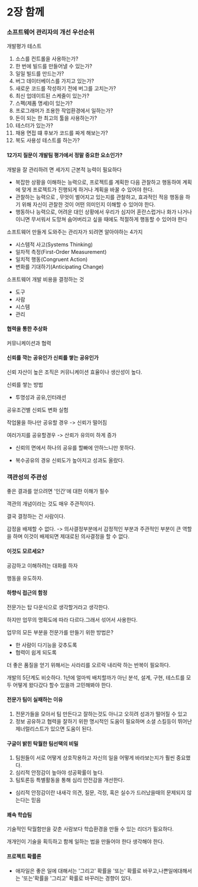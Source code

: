 # 2장 함께


### 소프트웨어 관리자의 개선 우선순위

개발평가 테스트

1. 소스를 컨트롤을 사용하는가?
2. 한 번에 빌드를 만들어낼 수 있는가?
3. 일일 빌드를 만드는가?
4. 버그 데이터베이스를 가지고 있는가?
5. 새로운 코드를 작성하기 전에 버그를 고치는가?
6. 최신 업데이트된 스케줄이 있는가?
7. 스펙(제품 명세)이 있는가?
8. 프로그래머가 조용한 작업환경에서  일하는가?
9. 돈이 되는 한 최고의 툴을 사용하는가?
10. 테스터가 있는가?
11. 채용 면접 떄 후보가 코드를 짜게 해보는가?
12. 복도 사용성 테스트를 하는가?

#### 12가지 질문이 개발팀 평가에서 정말 중요한 요소인가?

 개발을 잘 관리하려 면 세가지 근본적 능력이 필요하다

- 복잡한 상황을 이해하는 능력으로, 프로젝트를 계획한 다음 관찰하고 행동하여 계획에 맞게 프로젝트가 진행되게 하거나 계획을 바꿀 수 있어야 한다.
- 관찰하는 능력으로 , 무엇이 벌어지고 있는지를 관찰하고, 효과적인 적응 행동을 하기 위해 자신이 관찰한 것이 어떤 의미인지 이해할 수 있어야 한다.
- 행동하나 능력으로, 어려운 대인 상황에서 우리가 심지어 혼란스럽거나 화가 나거나 이니면 무서워서 도망쳐 숨어버리고 싶을 때에도 적절하게 행동할 수 있어야 한다



소프트웨어 만들게 도와주는 관리자가 되려면 알아야하는 4가지

- 시스템적 사고(Systems Thinking)
- 일차적 측정(First-Order Measurement)
- 일치적 행동(Congruent Action)
- 변화를 기대하기(Anticipating Change)



소프트웨어 개발 비용을 결정하는 것

- 도구
- 사람
- 시스템
- 관리



#### 협력을 통한 추상화

커뮤니케이션과 협력

#### 신뢰를 깍는 공유인가 신뢰를 쌓는 공유인가

 신뢰 자산이 높은 조직은 커뮤니케이션 효율이나 생산성이 높다.

신뢰를 쌓는 방법

- 투명성과 공유,인터래션

공유조건별 신뢰도 변화 실험

작업물을 하나만 공유할 경우 -> 신뢰가 떨어짐

여러가지를 공유할경우 ->   산뢰가 유의미 하게 증가

- 신뢰의 면에서 하나의 공유를 할빠에 안하느니만 못하다.

- 복수공유의 경유 신뢰도가 높아지고 성과도 올랐다.



### 객관성의 주관성

좋은 결과를 얻으려면 '인간'에 대한 이해가 필수

객관의 개념이라는 것도 매우 주관적이다.

결국 결정하는 건 사람이다.

감정을 배제할 수 없다. -> 의사결정부분에서 감정적인 부분과 주관적인 부분이 큰 역할을 하며 이것이 배제되면 제대로된 의사결정을 할 수 없다.



#### 이것도 모르세요?



공감하고 이해하려는 대화를 하자

행동을 유도하자.



#### 하향식 접근의 함정



전문가는 탑 다운식으로 생각할거라고 생각한다.

하지만 업무의 명확도에 따라 다르다.그래서 섞어서 사용한다.

업무의 모든 부분을 전문가를 만들기 위한 방법은?

- 한 사람이 다기능을 갖추도록
- 협력이 쉽게 되도록

더 좋은 품질을 얻기 위해서는 사라리를 오르락 내리락 하는 반복이 필요하다.

개발의 5단계도 비슷하다. 1년에 얼마씩 배치할까가 아닌 분석, 설계, 구현, 테스트를 모두 어떻게 왔다갔다 할수 있을까 고민해봐야 한다.



#### 전문가 팀이 실패하는 이유



1. 전문가들을 모아서 팀 만든다고 잘하는것도 아니고 오히려 성과가 떨어질 수 있고
2. 정보 공유하고 협력을 잘하기 위한 명시적인 도움이 필요하며 소셜 스킬등이 뛰어난 제너럴리스트가 있으면 도움이 된다.

#### 구글이 밝힌 탁월한 팀선택의 비밀



1. 팀원들이 서로 어떻게 상호작용하고 자신의 일을 어떻게 바라보는지가 훨씬 중요했다.
2. 심리적 안정감이 높아야 성공확률이 높다.
3. 팀토론등 특별활동을 통해 심리 안전감을 개선한다.

- 심리적 안정감이란  내새각 의견, 질문, 걱정, 혹은 실수가 드러났을때의 문제되지 않는다는 믿음



#### 쾌속 학습팀



기술적인 탁월함만을 갖춘 사람보다 학습환경을 만들 수 있는 리더가 필요하다.

개개인이 기술을 획득하고 함께 일하는 법을 만들어야 한다 생각해야 한다.



#### 프로젝트 확률론

 

- 애자일은 좋은 일에 대해서는 '그리고' 확률을 '또는' 확률로 바꾸고,나쁜일에대해서는 '또는'확률을 '그리고' 확률로 바꾸러는 경향이 있다.
